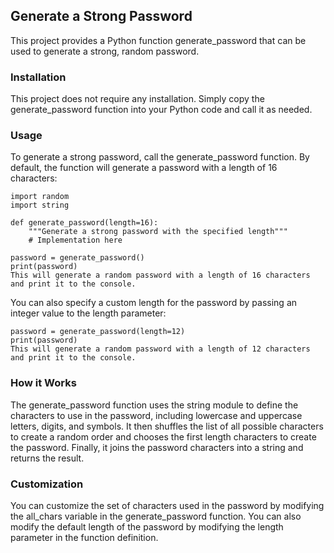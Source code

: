 ## Generate a Strong Password
This project provides a Python function generate_password that can be used to generate a strong, random password.

### Installation
This project does not require any installation. Simply copy the generate_password function into your Python code and call it as needed.

### Usage
To generate a strong password, call the generate_password function. By default, the function will generate a password with a length of 16 characters:

```
import random
import string

def generate_password(length=16):
    """Generate a strong password with the specified length"""
    # Implementation here

password = generate_password()
print(password)
This will generate a random password with a length of 16 characters and print it to the console.
``` 

You can also specify a custom length for the password by passing an integer value to the length parameter:

```
password = generate_password(length=12)
print(password)
This will generate a random password with a length of 12 characters and print it to the console.
```

### How it Works
The generate_password function uses the string module to define the characters to use in the password, including lowercase and uppercase letters, digits, and symbols. It then shuffles the list of all possible characters to create a random order and chooses the first length characters to create the password. Finally, it joins the password characters into a string and returns the result.

### Customization

You can customize the set of characters used in the password by modifying the all_chars variable in the generate_password function. You can also modify the default length of the password by modifying the length parameter in the function definition.
